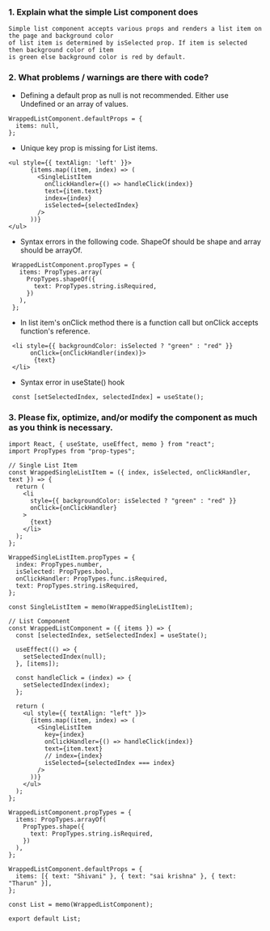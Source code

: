### 1. Explain what the simple List component does

    Simple list component accepts various props and renders a list item on the page and background color 
    of list item is determined by isSelected prop. If item is selected then background color of item
    is green else background color is red by default.

### 2. What problems / warnings are there with code?

- Defining a default prop as null is not recommended. Either use Undefined or an array of values.
 ```
 WrappedListComponent.defaultProps = {
   items: null,
 };
 ```
-  Unique key prop is missing for List items.

 ```
 <ul style={{ textAlign: 'left' }}>
       {items.map((item, index) => (
         <SingleListItem
           onClickHandler={() => handleClick(index)}
           text={item.text}
           index={index}
           isSelected={selectedIndex}
         />
       ))}
 </ul>
 ```

- Syntax errors in the following code. ShapeOf should be shape and array should be arrayOf.
```
 WrappedListComponent.propTypes = {
   items: PropTypes.array(
     PropTypes.shapeOf({
       text: PropTypes.string.isRequired,
     })
   ),
 };
```
- In list item's onClick method there is a function call but onClick accepts function's reference.
```
 <li style={{ backgroundColor: isSelected ? "green" : "red" }}
      onClick={onClickHandler(index)}>
       {text}
 </li>
```
- Syntax error in useState() hook
``` 
 const [setSelectedIndex, selectedIndex] = useState(); 
```
### 3. Please fix, optimize, and/or modify the component as much as you think is necessary.

```
import React, { useState, useEffect, memo } from "react";
import PropTypes from "prop-types";

// Single List Item
const WrappedSingleListItem = ({ index, isSelected, onClickHandler, text }) => {
  return (
    <li
      style={{ backgroundColor: isSelected ? "green" : "red" }}
      onClick={onClickHandler}
    >
      {text}
    </li>
  );
};

WrappedSingleListItem.propTypes = {
  index: PropTypes.number,
  isSelected: PropTypes.bool,
  onClickHandler: PropTypes.func.isRequired,
  text: PropTypes.string.isRequired,
};

const SingleListItem = memo(WrappedSingleListItem);

// List Component
const WrappedListComponent = ({ items }) => {
  const [selectedIndex, setSelectedIndex] = useState();

  useEffect(() => {
    setSelectedIndex(null);
  }, [items]);

  const handleClick = (index) => {
    setSelectedIndex(index);
  };

  return (
    <ul style={{ textAlign: "left" }}>
      {items.map((item, index) => (
        <SingleListItem
          key={index}
          onClickHandler={() => handleClick(index)}
          text={item.text}
          // index={index}
          isSelected={selectedIndex === index}
        />
      ))}
    </ul>
  );
};

WrappedListComponent.propTypes = {
  items: PropTypes.arrayOf(
    PropTypes.shape({
      text: PropTypes.string.isRequired,
    })
  ),
};

WrappedListComponent.defaultProps = {
  items: [{ text: "Shivani" }, { text: "sai krishna" }, { text: "Tharun" }],
};

const List = memo(WrappedListComponent);

export default List;

```

